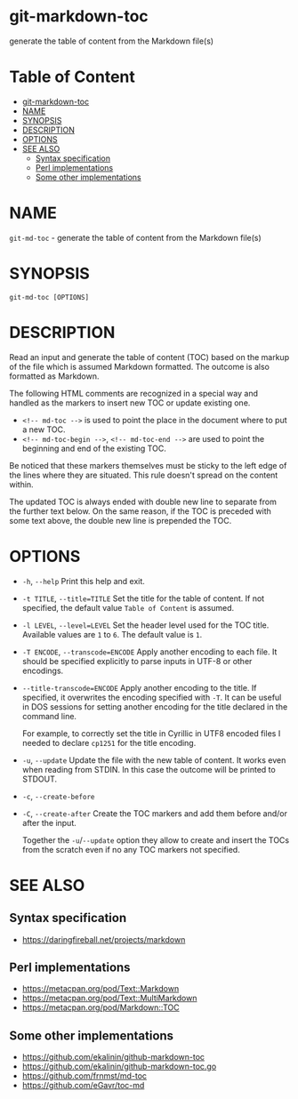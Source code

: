 # git-markdown-toc

generate the table of content from the Markdown file(s)

<!-- md-toc-begin -->
# Table of Content
* [git-markdown-toc](#git-markdown-toc)
* [NAME](#name)
* [SYNOPSIS](#synopsis)
* [DESCRIPTION](#description)
* [OPTIONS](#options)
* [SEE ALSO](#see-also)
  * [Syntax specification](#syntax-specification)
  * [Perl implementations](#perl-implementations)
  * [Some other implementations](#some-other-implementations)
<!-- md-toc-end -->

# NAME

`git-md-toc` - generate the table of content from the Markdown file(s)

# SYNOPSIS

```
git-md-toc [OPTIONS]
```

# DESCRIPTION

Read an input and generate the table of content (TOC) based on the
markup of the file which is assumed Markdown formatted. The outcome is
also formatted as Markdown.

The following HTML comments are recognized in a special way and handled
as the markers to insert new TOC or update existing one.

* `<!-- md-toc -->`
  is used to point the place in the document where to put a new TOC.
* `<!-- md-toc-begin -->`, `<!-- md-toc-end -->`
  are used to point the beginning and end of the existing TOC.

Be noticed that these markers themselves must be sticky to the left edge
of the lines where they are situated. This rule doesn't spread on the
content within.

The updated TOC is always ended with double new line to separate from
the further text below. On the same reason, if the TOC is preceded with
some text above, the double new line is prepended the TOC.

# OPTIONS

* `-h`, `--help`
  Print this help and exit.

* `-t TITLE`, `--title=TITLE`
  Set the title for the table of content. If not specified, the default
  value `Table of Content` is assumed.

* `-l LEVEL`, `--level=LEVEL`
  Set the header level used for the TOC title. Available values are `1`
  to `6`. The default value is `1`.

* `-T ENCODE`, `--transcode=ENCODE`
  Apply another encoding to each file. It should be specified explicitly to
  parse inputs in UTF-8 or other encodings.

* `--title-transcode=ENCODE`
  Apply another encoding to the title. If specified, it overwrites the
  encoding specified with `-T`. It can be useful in DOS sessions for
  setting another encoding for the title declared in the command line.

  For example, to correctly set the title in Cyrillic in UTF8 encoded
  files I needed to declare `cp1251` for the title encoding.

* `-u`, `--update`
  Update the file with the new table of content. It works even when reading
  from STDIN. In this case the outcome will be printed to STDOUT.

* `-c`, `--create-before`
* `-C`, `--create-after`
  Create the TOC markers and add them before and/or after the input.

  Together the `-u`/`--update` option they allow to create and insert
  the TOCs from the scratch even if no any TOC markers not specified.

# SEE ALSO

## Syntax specification

* https://daringfireball.net/projects/markdown

## Perl implementations

* https://metacpan.org/pod/Text::Markdown
* https://metacpan.org/pod/Text::MultiMarkdown
* https://metacpan.org/pod/Markdown::TOC

## Some other implementations

* https://github.com/ekalinin/github-markdown-toc
* https://github.com/ekalinin/github-markdown-toc.go
* https://github.com/frnmst/md-toc
* https://github.com/eGavr/toc-md

